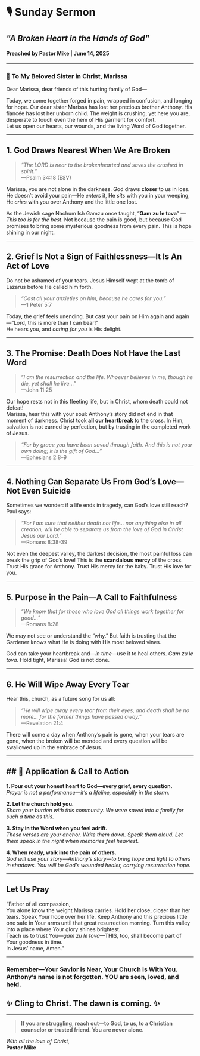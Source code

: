 # 🎙️ Sunday Sermon

## _"A Broken Heart in the Hands of God"_

#### Preached by Pastor Mike | June 14, 2025

---

### :pray: **To My Beloved Sister in Christ, Marissa**

Dear Marissa, dear friends of this hurting family of God—

Today, we come together forged in pain, wrapped in confusion, and longing for hope. Our dear sister Marissa has lost her precious brother Anthony. His fiancée has lost her unborn child. The weight is crushing, yet here you are, desperate to touch even the hem of His garment for comfort.  
Let us open our hearts, our wounds, and the living Word of God together.

---

## **1. God Draws Nearest When We Are Broken**

> _“The LORD is near to the brokenhearted and saves the crushed in spirit.”_  
> —Psalm 34:18 (ESV)

Marissa, you are not alone in the darkness. God draws **closer** to us in loss. He doesn’t avoid your pain—He _enters_ it, He _sits_ with you in your weeping, He _cries_ with you over Anthony and the little one lost.

As the Jewish sage Nachum Ish Gamzu once taught, “**Gam zu le tova**” — _This too is for the best_. Not because the pain is good, but because God promises to bring some mysterious goodness from every pain. This is hope shining in our night.

---

## **2. Grief Is Not a Sign of Faithlessness—It Is An Act of Love**

Do not be ashamed of your tears. Jesus Himself wept at the tomb of Lazarus before He called him forth.

> _“Cast all your anxieties on him, because he cares for you.”_  
> —1 Peter 5:7

Today, the grief feels unending. But cast your pain on Him again and again—“Lord, this is more than I can bear!”  
He hears you, and _caring for you_ is His delight.

---

## **3. The Promise: Death Does Not Have the Last Word**

> _“I am the resurrection and the life. Whoever believes in me, though he die, yet shall he live…”_  
> —John 11:25

Our hope rests not in this fleeting life, but in Christ, whom death could not defeat!  
Marissa, hear this with your soul: Anthony’s story did not end in that moment of darkness. Christ took **all our heartbreak** to the cross. In Him, salvation is not earned by perfection, but by trusting in the completed work of Jesus.

> _“For by grace you have been saved through faith. And this is not your own doing; it is the gift of God…”_  
> —Ephesians 2:8–9

---

## **4. Nothing Can Separate Us From God’s Love—Not Even Suicide**

Sometimes we wonder: if a life ends in tragedy, can God’s love still reach? Paul says:

> _“For I am sure that neither death nor life… nor anything else in all creation, will be able to separate us from the love of God in Christ Jesus our Lord.”_  
> —Romans 8:38-39

Not even the deepest valley, the darkest decision, the most painful loss can break the grip of God’s love! This is the **scandalous mercy** of the cross. Trust His grace for Anthony. Trust His mercy for the baby. Trust His love for you.

---

## **5. Purpose in the Pain—A Call to Faithfulness**

> _“We know that for those who love God all things work together for good…”_  
> —Romans 8:28

We may not see or understand the “why.” But faith is trusting that the Gardener knows what He is doing with His most beloved vines.

God can take your heartbreak and—_in time_—use it to heal others. _Gam zu le tova_. Hold tight, Marissa! God is not done.

---

## **6. He Will Wipe Away Every Tear**

Hear this, church, as a future song for us all:

> _“He will wipe away every tear from their eyes, and death shall be no more… for the former things have passed away.”_  
> —Revelation 21:4

There will come a day when Anthony’s pain is gone, when your tears are gone, when the broken will be mended and every question will be swallowed up in the embrace of Jesus.

---

## ## :raised_hands: **Application & Call to Action**

**1. Pour out your honest heart to God—every grief, every question.**  
_Prayer is not a performance—it’s a lifeline, especially in the storm._

**2. Let the church hold you.**  
_Share your burden with this community. We were saved into a family for such a time as this._

**3. Stay in the Word when you feel adrift.**  
_These verses are your anchor. Write them down. Speak them aloud. Let them speak in the night when memories feel heaviest._

**4. When ready, walk into the pain of others.**  
_God will use your story—Anthony’s story—to bring hope and light to others in shadows. You will be God’s wounded healer, carrying resurrection hope._

---

## **Let Us Pray**

“Father of all compassion,  
You alone know the weight Marissa carries. Hold her close, closer than her tears. Speak Your hope over her life. Keep Anthony and this precious little one safe in Your arms until that great resurrection morning. Turn this valley into a place where Your glory shines brightest.  
Teach us to trust You—_gam zu le tova_—THIS, too, shall become part of Your goodness in time.  
In Jesus’ name, Amen.”

---

### **Remember—Your Savior is Near, Your Church is With You. Anthony’s name is not forgotten. YOU are seen, loved, and held.**

## :sparkles: **Cling to Christ. The dawn is coming.** :sparkles:

---

> **If you are struggling, reach out—to God, to us, to a Christian counselor or trusted friend. You are never alone.**

_With all the love of Christ,_  
**Pastor Mike**
